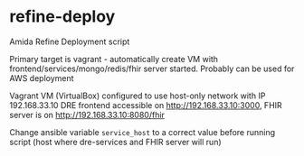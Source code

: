 # refine-deploy
Amida Refine Deployment script

Primary target is vagrant - automatically create VM with frontend/services/mongo/redis/fhir server started.
Probably can be used for AWS deployment

Vagrant VM (VirtualBox) configured to use host-only network with IP 192.168.33.10
DRE frontend accessible on http://192.168.33.10:3000, FHIR server is on http://192.168.33.10:8080/fhir

Change ansible variable `service_host` to a correct value before running script (host where dre-services and FHIR server will run)
